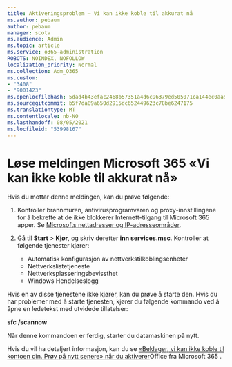 ```yaml
---
title: Aktiveringsproblem – Vi kan ikke koble til akkurat nå
ms.author: pebaum
author: pebaum
manager: scotv
ms.audience: Admin
ms.topic: article
ms.service: o365-administration
ROBOTS: NOINDEX, NOFOLLOW
localization_priority: Normal
ms.collection: Adm_O365
ms.custom:
- "3408"
- "9001423"
ms.openlocfilehash: 5dad4b43efac2468b57351a4d6c96379ed505071ca144ec0aa518e975633bb18
ms.sourcegitcommit: b5f7da89a650d2915dc652449623c78be6247175
ms.translationtype: MT
ms.contentlocale: nb-NO
ms.lasthandoff: 08/05/2021
ms.locfileid: "53998167"
---
```

# <a name="fixing-the-microsoft-365-apps-we-are-unable-to-connect-right-now-message"></a>Løse meldingen Microsoft 365 «Vi kan ikke koble til akkurat nå»

Hvis du mottar denne meldingen, kan du prøve følgende:

1. Kontroller brannmuren, antivirusprogramvaren og proxy-innstillingene for å bekrefte at de ikke blokkerer Internett-tilgang til Microsoft 365 apper. Se [Microsofts nettadresser og IP-adresseområder](https://docs.microsoft.com/office365/enterprise/urls-and-ip-address-ranges).

2. Gå til **Start**  >  **Kjør**, og skriv deretter **inn services.msc**. Kontroller at følgende tjenester kjører:
    - Automatisk konfigurasjon av nettverkstilkoblingsenheter
    - Nettverkslistetjeneste
    - Nettverksplasseringsbevissthet
    - Windows Hendelseslogg

Hvis en av disse tjenestene ikke kjører, kan du prøve å starte den. Hvis du har problemer med å starte tjenesten, kjører du følgende kommando ved å åpne en ledetekst med utvidede tillatelser:

**sfc /scannow**

Når denne kommandoen er ferdig, starter du datamaskinen på nytt.

Hvis du vil ha detaljert informasjon, kan du se [«Beklager, vi kan ikke koble til kontoen din. Prøv på nytt senere» når du aktiverer](https://docs.microsoft.com/office/troubleshoot/activation-installation/issue-when-activate-office-from-office-365)Office fra Microsoft 365 .